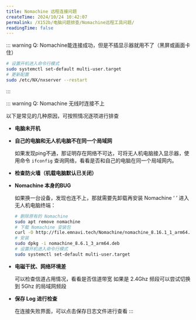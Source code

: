 ```yaml
---
title: Nomachine 远程连接问题
createTime: 2024/10/24 10:42:07
permalink: /X152b/电脑问题排查/Nomachine远程工具问题/
readingTime: false
---
```


::: warning Q: Nomachine能连接成功，但是不插显示器就用不了（黑屏或画面卡住）

```bash
# 设置开机进入命令行模式
sudo systemctl set-default multi-user.target
# 更新配置
sudo /etc/NX/nxserver --restart
```

:::

::: warning Q: Nomachine 无线时连接不上

以下是常见的几种原因，可按照情况逐项进行排查

- **电脑未开机**
- **自己的电脑和无人机电脑不在同一个局域网**

    如果发现ping不通，那证明存在网络不可达，可将无人机电脑接入显示器，使用命令
    `ifconfig` 查询网络，看看是否和自己的电脑在同一个局域网内。

- **检查防火墙（机载电脑默认已关闭）**

- **Nomachine 本身的BUG**

    如果换一台设备，发现也连不上，那就需要先卸载再安装 Nomachine
    ‘
    ’
    进入无人机电脑终端：
    ```bash
    # 删除原有的 Nomachine
    sudo apt remove nomachine
    # 下载 Nomachine 安装包
    curl -O http://file.emnavi.tech/Nomachine/nomachine_8.16.1_1_arm64.deb
    # 安装
    sudo dpkg -i nomachine_8.6.1_3_arm64.deb
    # 设置开机进入命令行模式
    sudo systemctl set-default multi-user.target
    ```

- **电磁干扰、网络环境差**

    可以检查信道占用情况，看看是否信道带宽
    如果是 2.4Ghz 频段可以尝试切换到 5Ghz 的局域网频段

- **保存 Log 进行检查**

    在连接失败界面，可以点击保存日志文件进行查看
:::